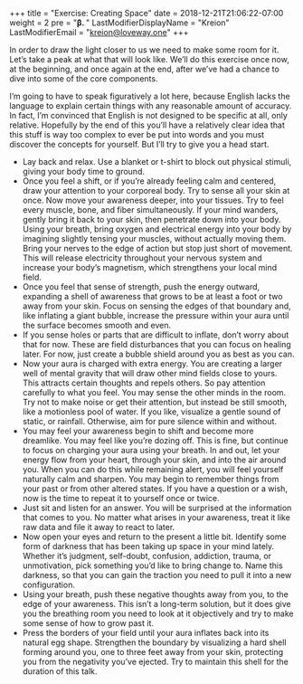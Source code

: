 +++
title = "Exercise: Creating Space"
date =  2018-12-21T21:06:22-07:00
weight = 2
pre = "<b>β. </b>"
LastModifierDisplayName = "Kreion"
LastModifierEmail = "<kreion@loveway.one>"
+++

In order to draw the light closer to us we need to make some room for it. Let’s take a peak at
what that will look like. We’ll do this exercise once now, at the beginning, and once again at the end, after we’ve had a chance to dive into some of the core components.

I’m going to have to speak figuratively a lot here, because English lacks the language to explain certain things with any reasonable amount of accuracy. In fact, I’m convinced that English is not designed to be specific at all, only relative. Hopefully by the end of this you’ll have a relatively clear idea that this stuff is way too complex to ever be put into words and you must discover the concepts for yourself. But I’ll try to give you a head start. 

* Lay back and relax. Use a blanket or t-shirt to block out physical stimuli, giving your body time to ground.
* Once you feel a shift, or if you’re already feeling calm and centered, draw your attention to your corporeal body. Try to sense all your skin at once. Now move your awareness deeper, into your tissues. Try to feel every muscle, bone, and fiber simultaneously. If your mind wanders, gently bring it back to your skin, then penetrate down into your body. Using your breath, bring oxygen and electrical energy into your body by imagining slightly tensing your muscles, without actually moving them. Bring your nerves to the edge of action but stop just short of movement. This will release electricity throughout your nervous system and increase your body’s magnetism, which strengthens your local mind field.
* Once you feel that sense of strength, push the energy outward, expanding a shell of awareness that grows to be at least a foot or two away from your skin. Focus on sensing the edges of that boundary and, like inflating a giant bubble, increase the pressure within your aura until the surface becomes smooth and even.
* If you sense holes or parts that are difficult to inflate, don’t worry about that for now. These are field disturbances that you can focus on healing later. For now, just create a bubble shield around you as best as you can.
* Now your aura is charged with extra energy. You are creating a larger well of mental gravity that will draw other mind fields close to yours. This attracts certain thoughts and repels others. So pay attention carefully to what you feel. You may sense the other minds in the room. Try not to make noise or get their attention, but instead be still smooth, like a motionless pool of water. If you like, visualize a gentle sound of static, or rainfall. Otherwise, aim for pure silence within and without.
* You may feel your awareness begin to shift and become more dreamlike. You may feel like you’re dozing off. This is fine, but continue to focus on charging your aura using your breath. In and out, let your energy flow from your heart, through your skin, and into the air around you. When you can do this while remaining alert, you will feel yourself naturally calm and sharpen. You may begin to remember things from your past or from other altered states. If you have a question or a wish, now is the time to repeat it to yourself once or twice.
* Just sit and listen for an answer. You will be surprised at the information that comes to you. No matter what arises in your awareness, treat it like raw data and file it away to react to later.
* Now open your eyes and return to the present a little bit. Identify some form of darkness that has been taking up space in your mind lately. Whether it’s judgment, self-doubt, confusion, addiction, trauma, or unmotivation, pick something you’d like to bring change to. Name this darkness, so that you can gain the traction you need to pull it into a new configuration.
* Using your breath, push these negative thoughts away from you, to the edge of your awareness. This isn’t a long-term solution, but it does give you the breathing room you need to look at it objectively and try to make some sense of how to grow past it.
* Press the borders of your field until your aura inflates back into its natural egg shape. Strengthen the boundary by visualizing a hard shell forming around you, one to three feet away from your skin, protecting you from the negativity you’ve ejected. Try to maintain this shell for the duration of this talk.